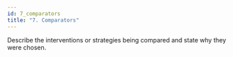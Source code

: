 ```yaml
---
id: 7_comparators
title: "7. Comparators"
---
```

Describe the interventions or strategies being compared and state why they were chosen. 